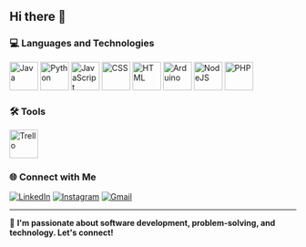 ## Hi there 👋

### 💻 Languages and Technologies

<p align="left">
  <img src="https://cdn.jsdelivr.net/gh/devicons/devicon/icons/java/java-original.svg" alt="Java" width="50" height="50"/>
  <img src="https://cdn.jsdelivr.net/gh/devicons/devicon/icons/python/python-original.svg" alt="Python" width="50" height="50"/>
  <img src="https://cdn.jsdelivr.net/gh/devicons/devicon/icons/javascript/javascript-original.svg" alt="JavaScript" width="50" height="50"/>
  <img src="https://cdn.jsdelivr.net/gh/devicons/devicon/icons/css3/css3-original.svg" alt="CSS" width="50" height="50"/>
  <img src="https://cdn.jsdelivr.net/gh/devicons/devicon/icons/html5/html5-original.svg" alt="HTML" width="50" height="50"/>
  <img src="https://cdn.jsdelivr.net/gh/devicons/devicon/icons/arduino/arduino-original.svg" alt="Arduino" width="50" height="50"/>
  <img src="https://cdn.jsdelivr.net/gh/devicons/devicon/icons/nodejs/nodejs-original.svg" alt="NodeJS" width="50" height="50"/>
  <img src="https://cdn.jsdelivr.net/gh/devicons/devicon/icons/php/php-original.svg" alt="PHP" width="50" height="50"/>
</p>

### 🛠 Tools

<p align="left">
  <img src="https://cdn.jsdelivr.net/gh/devicons/devicon/icons/trello/trello-plain.svg" alt="Trello" width="50" height="50"/>
</p>

### 🌐 Connect with Me

[![LinkedIn](https://img.shields.io/badge/LinkedIn-0077B5?style=for-the-badge&logo=linkedin&logoColor=white)](https://www.linkedin.com/in/domingolenar)
[![Instagram](https://img.shields.io/badge/Instagram-E4405F?style=for-the-badge&logo=instagram&logoColor=white)](https://www.instagram.com/domingolenar/)
[![Gmail](https://img.shields.io/badge/Gmail-D14836?style=for-the-badge&logo=gmail&logoColor=white)](mailto:lenardomingo14@gmail.com)

---

🚀 **I'm passionate about software development, problem-solving, and technology. Let's connect!**
